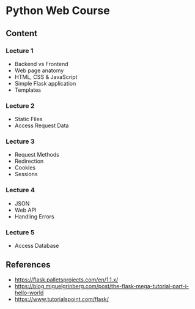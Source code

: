 # Python Web Course #

## Content ##

### Lecture 1 ###

* Backend vs Frontend
* Web page anatomy
* HTML, CSS & JavaScript
* Simple Flask application
* Templates

### Lecture 2 ###

* Static Files
* Access Request Data

### Lecture 3 ###

* Request Methods
* Redirection
* Cookies
* Sessions

### Lecture 4 ###

* JSON
* Web API
* Handling Errors

### Lecture 5 ###

* Access Database

## References ##

* <https://flask.palletsprojects.com/en/1.1.x/>
* <https://blog.miguelgrinberg.com/post/the-flask-mega-tutorial-part-i-hello-world>
* <https://www.tutorialspoint.com/flask/>
